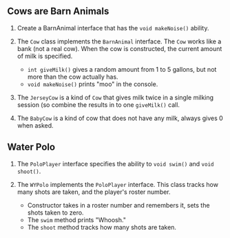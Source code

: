 
## Cows are Barn Animals

1. Create a BarnAnimal interface that has the `void makeNoise()` ability.

2. The `Cow` class implements the `BarnAnimal` interface. The `Cow` works 
like a bank (not a real cow). When the cow is constructed, the current
amount of milk is specified. 

     - `int giveMilk()` gives a random amount from 1 to 5 gallons, but not
more than the cow actually has. 
     - `void makeNoise()` prints "moo" in the console.

3. The `JerseyCow` is a kind of `Cow` that gives milk twice in a single milking session 
(so combine the results in to one `giveMilk()` call.

4. The `BabyCow` is a kind of cow that does not have any milk, always gives 0 when asked.

## Water Polo

1. The `PoloPlayer` interface specifies the ability to `void swim()` and `void shoot()`. 

2. The `WYPolo` implements the `PoloPlayer` interface. This class tracks how many shots 
are taken, and the player's roster number.

    - Constructor takes in a roster number and remembers it, sets the shots taken to zero.
    - The `swim` method prints "Whoosh."
    - The `shoot` method tracks how many shots are taken.
